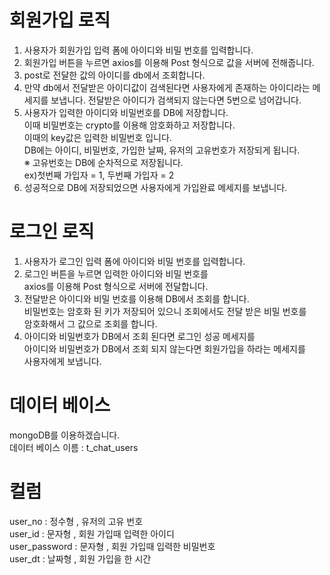 # 회원가입 로직
1. 사용자가 회원가입 입력 폼에 아이디와 비밀 번호를 입력합니다.
2. 회원가입 버튼을 누르면 axios를 이용해 Post 형식으로 값을 서버에 전해줍니다.
3. post로 전달한 값의 아이디를 db에서 조회합니다.
4. 만약 db에서 전달받은 아이디값이 검색된다면 사용자에게 존재하는 아이디라는
   메세지를 보냅니다. 전달받은 아이디가 검색되지 않는다면 5번으로 넘어갑니다.
5. 사용자가 입력한 아이디와 비밀번호를 DB에 저장합니다.  
   이때 비밀번호는 crypto를 이용해 암호화하고 저장합니다.  
   이때의 key값은 입력한 비밀번호 입니다.  
   DB에는 아이디, 비밀번호, 가입한 날짜, 유저의 고유번호가 저장되게 됩니다.   
   ※ 고유번호는 DB에 순차적으로 저장됩니다.   
   ex)첫번째 가입자 = 1, 두번째 가입자 = 2
6. 성공적으로 DB에 저장되었으면 사용자에게 가입완료 메세지를 보냅니다.

# 로그인 로직
1. 사용자가 로그인 입력 폼에 아이디와 비밀 번호를 입력합니다.
2. 로그인 버튼을 누르면 입력한 아이디와 비밀 번호를   
   axios를 이용해 Post 형식으로 서버에 전달합니다.
3. 전달받은 아이디와 비밀 번호를 이용해 DB에서 조회를 합니다.  
   비밀번호는 암호화 된 키가 저장되어 있으니 조회에서도 전달 받은 비밀 번호를  
   암호화해서 그 값으로 조회를 합니다.
4. 아이디와 비밀번호가 DB에서 조회 된다면 로그인 성공 메세지를   
   아이디와 비밀번호가 DB에서 조회 되지 않는다면 회원가입을 하라는 메세지를   
   사용자에게 보냅니다.


# 데이터 베이스 
mongoDB를 이용하겠습니다.  
데이터 베이스 이름 : t_chat_users

# 컬럼 
user_no         : 정수형 , 유저의 고유 번호  
user_id         : 문자형 , 회원 가입때 입력한 아이디  
user_password   : 문자형 , 회원 가입때 입력한 비밀번호  
user_dt         : 날짜형 , 회원 가입을 한 시간     